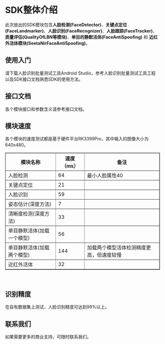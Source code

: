 # SDK整体介绍

此次放出的SDK模块包含**人脸检测(FaceDetector)**、**关键点定位(FaceLandmarker)**、**人脸识别(FaceRecognizer)**、**人脸跟踪(FaceTracker)**、**质量评估(QualityOfLBN等模块)**、**单目的静默活体(FaceAntiSpoofing)** 和 **近红外活体模块(SeetaNirFaceAntiSpoofing)**。

## 使用入门

请下载人脸识别批量测试工具Android Studio，参考人脸识别批量测试工具工程以及SDK接口文档熟悉SDK的使用方法。

## 接口文档

各个模块接口和参数含义请参考接口文档。

## 模块速度

各个模块的速度测试都是基于硬件平台RK3399Pro，其中输入的图像大小为640x480。

<table border="1">
        <tr>
            <th>模块名称</th>
            <th>速度（ms）</th>
            <th>备注</th>
        </tr>
         <tr>
            <td>人脸检测 </td>
            <td> 64 </td>
            <td> 最小人脸属性40 </td>
        </tr>
         <tr>
            <td> 关键点定位</td>
            <td> 21</td>
            <td> </td>
        </tr>
         <tr>
            <td> 人脸识别</td>
            <td> 59 </td>
            <td> </td>
        </tr>
         <tr>
            <td> 姿态估计(深度方法)</td>
            <td> 7</td>
            <td> </td>
        </tr>
         <tr>
            <td> 清晰度检测(深度方法)</td>
            <td> 33</td>
            <td> </td>
        </tr>
         <tr>
            <td> 单目静默活体(加载一个模型)</td>
            <td> 56</td>
            <td> </td>
        </tr>
         <tr>
            <td> 单目静默活体(加载两个模型)</td>
            <td> 144</td>
            <td> 加载两个模型活体检测精度更高，但速度较慢</td>
        </tr>
         <tr>
            <td> 近红外活体</td>
            <td> 32</td>
            <td> </td>
        </tr>
</table>
<br>

## 识别精度

在自有数据集上测试，人脸识别精度可达到99%以上。

## 联系我们

如果需要更多的商业支持，可随时联系我们。